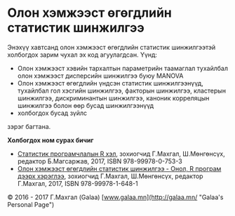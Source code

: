 # Олон хэмжээст өгөгдлийн статистик шинжилгээ

Энэхүү хавтсанд олон хэмжээст өгөгдлийн статистик шинжилгээтэй холбогдох зарим чухал эх код агуулагдсан. Үүнд:

* Олон хэмжээст хэвийн тархалтын параметрийн таамаглал тухайлбал олон хэмжээст дисперсийн шинжилгээ буюу MANOVA
* Олон хэмжээст өгөгдлийн үндсэн статистик шинжилгээнүүд, тухайлбал гол хэсгийн шинжилгээ, факторын шинжилгээ, кластерын шинжилгээ, дискриминантын шинжилгээ, каноник корреляцын шинжилгээ болон өөр бусад шинжилгээнүүд
* холбогдох бусад зүйлс

зэрэг багтана.

**Холбогдох ном сурах бичиг**

* [Статистик програмчлалын R хэл](http://magadlal.mn/books/id-2.html), зохиогчид Г.Махгал, Ш.Мөнгөнсүх, редактор Б.Магсаржав, 2017, ISBN 978-99978-0-753-3
* [Олон хэмжээст өгөгдлийн статистик шинжилгээ - Онол, R програм дээрх хэрэглээ](http://magadlal.mn/books/id-3.html), зохиогчид Г.Махгал, Ш.Мөнгөнсүх, редактор Г.Махгал, 2017, ISBN 978-99978-1-648-1

© 2016 - 2017 Г.Махгал (Galaa) [www.galaa.mn](http://galaa.mn/ "Galaa's Personal Page")
